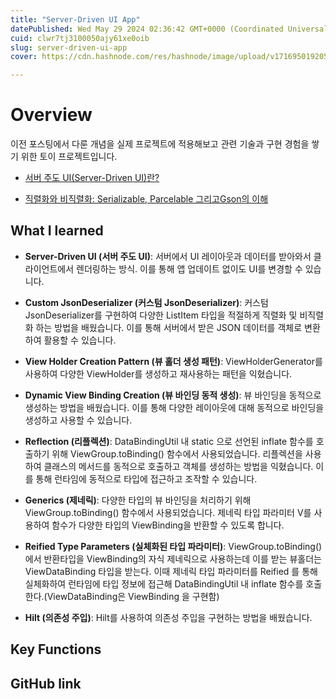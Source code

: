 ```yaml
---
title: "Server-Driven UI App"
datePublished: Wed May 29 2024 02:36:42 GMT+0000 (Coordinated Universal Time)
cuid: clwr7tj3100050ajy61xe0oib
slug: server-driven-ui-app
cover: https://cdn.hashnode.com/res/hashnode/image/upload/v1716950192051/e277bf57-1365-4135-9981-45147b73f6e7.png

---
```


# Overview

이전 포스팅에서 다룬 개념을 실제 프로젝트에 적용해보고 관련 기술과 구현 경험을 쌓기 위한 토이 프로젝트입니다.

* [서버 주도 UI(Server-Driven UI)란?](https://hashnode.com/post/clwojky1s000i09k23ptfhxc7)
    
* [직렬화와 비직렬화: Serializable, Parcelable 그리고Gson의 이해](https://hashnode.com/post/clwoo94y9000109l9hticfezh)
    

## What I learned

* **Server-Driven UI (서버 주도 UI)**: 서버에서 UI 레이아웃과 데이터를 받아와서 클라이언트에서 렌더링하는 방식. 이를 통해 앱 업데이트 없이도 UI를 변경할 수 있습니다.
    
* **Custom JsonDeserializer (커스텀 JsonDeserializer)**: 커스텀 JsonDeserializer를 구현하여 다양한 ListItem 타입을 적절하게 직렬화 및 비직렬화 하는 방법을 배웠습니다. 이를 통해 서버에서 받은 JSON 데이터를 객체로 변환하여 활용할 수 있습니다.
    
* **View Holder Creation Pattern (뷰 홀더 생성 패턴)**: ViewHolderGenerator를 사용하여 다양한 ViewHolder를 생성하고 재사용하는 패턴을 익혔습니다.
    
* **Dynamic View Binding Creation (뷰 바인딩 동적 생성)**: 뷰 바인딩을 동적으로 생성하는 방법을 배웠습니다. 이를 통해 다양한 레이아웃에 대해 동적으로 바인딩을 생성하고 사용할 수 있습니다.
    
* **Reflection (리플렉션)**: DataBindingUtil 내 static 으로 선언된 inflate 함수를 호출하기 위해 ViewGroup.toBinding() 함수에서 사용되었습니다. 리플렉션을 사용하여 클래스의 메서드를 동적으로 호출하고 객체를 생성하는 방법을 익혔습니다. 이를 통해 런타임에 동적으로 타입에 접근하고 조작할 수 있습니다.
    
* **Generics (제네릭)**: 다양한 타입의 뷰 바인딩을 처리하기 위해 ViewGroup.toBinding() 함수에서 사용되었습니다. 제네릭 타입 파라미터 V를 사용하여 함수가 다양한 타입의 ViewBinding을 반환할 수 있도록 합니다.
    
* **Reified Type Parameters (실체화된 타입 파라미터)**: ViewGroup.toBinding()에서 반환타입을 ViewBinding의 자식 제네릭으로 사용하는데 이를 받는 뷰홀더는 ViewDataBinding 타입을 받는다. 이때 제네릭 타입 파라미터를 Reified 를 통해 실체화하여 런타임에 타입 정보에 접근해 DataBindingUtil 내 inflate 함수를 호출한다.(ViewDataBinding은 ViewBinding 을 구현함)
    
* **Hilt (의존성 주입)**: Hilt를 사용하여 의존성 주입을 구현하는 방법을 배웠습니다.
    

## Key Functions

## GitHub link